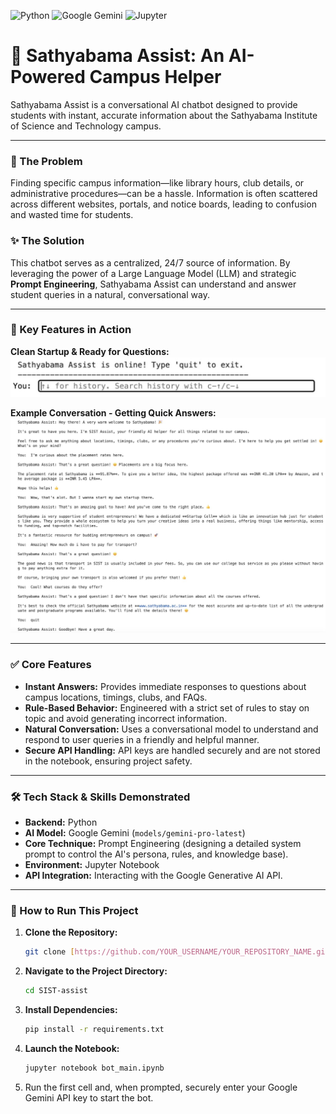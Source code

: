 ![Python](https://img.shields.io/badge/Python-3776AB?style=for-the-badge&logo=python&logoColor=white)
![Google Gemini](https://img.shields.io/badge/Google%20Gemini-8E75B2?style=for-the-badge&logo=google-gemini&logoColor=white)
![Jupyter](https://img.shields.io/badge/Jupyter-F37626?style=for-the-badge&logo=jupyter&logoColor=white)

# 🤖 Sathyabama Assist: An AI-Powered Campus Helper

Sathyabama Assist is a conversational AI chatbot designed to provide students with instant, accurate information about the Sathyabama Institute of Science and Technology campus.

---

### 🎯 The Problem

Finding specific campus information—like library hours, club details, or administrative procedures—can be a hassle. Information is often scattered across different websites, portals, and notice boards, leading to confusion and wasted time for students.

### ✨ The Solution

This chatbot serves as a centralized, 24/7 source of information. By leveraging the power of a Large Language Model (LLM) and strategic **Prompt Engineering**, Sathyabama Assist can understand and answer student queries in a natural, conversational way.

---

### 📸 Key Features in Action

**Clean Startup & Ready for Questions:**
![Bot Startup](bot-startup.png)

**Example Conversation - Getting Quick Answers:**
![Bot Conversation Example](bot-example.png)

---

### ✅ Core Features

-   **Instant Answers:** Provides immediate responses to questions about campus locations, timings, clubs, and FAQs.
-   **Rule-Based Behavior:** Engineered with a strict set of rules to stay on topic and avoid generating incorrect information.
-   **Natural Conversation:** Uses a conversational model to understand and respond to user queries in a friendly and helpful manner.
-   **Secure API Handling:** API keys are handled securely and are not stored in the notebook, ensuring project safety.

---

### 🛠️ Tech Stack & Skills Demonstrated

-   **Backend:** Python
-   **AI Model:** Google Gemini (`models/gemini-pro-latest`)
-   **Core Technique:** Prompt Engineering (designing a detailed system prompt to control the AI's persona, rules, and knowledge base).
-   **Environment:** Jupyter Notebook
-   **API Integration:** Interacting with the Google Generative AI API.

---

### 🚀 How to Run This Project

1.  **Clone the Repository:**
    ```bash
    git clone [https://github.com/YOUR_USERNAME/YOUR_REPOSITORY_NAME.git](https://github.com/YOUR_USERNAME/YOUR_REPOSITORY_NAME.git)
    ```
2.  **Navigate to the Project Directory:**
    ```bash
    cd SIST-assist
    ```
3.  **Install Dependencies:**
    ```bash
    pip install -r requirements.txt
    ```
4.  **Launch the Notebook:**
    ```bash
    jupyter notebook bot_main.ipynb
    ```
5.  Run the first cell and, when prompted, securely enter your Google Gemini API key to start the bot.

